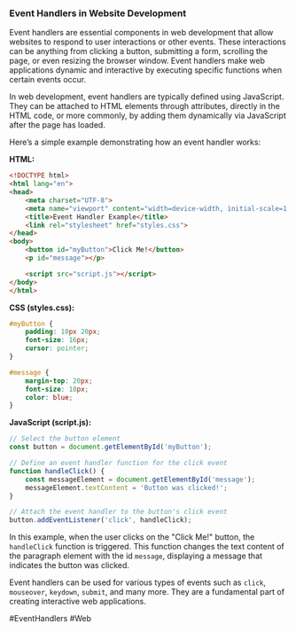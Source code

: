 ### Event Handlers in Website Development

Event handlers are essential components in web development that allow websites to respond to user interactions or other events. These interactions can be anything from clicking a button, submitting a form, scrolling the page, or even resizing the browser window. Event handlers make web applications dynamic and interactive by executing specific functions when certain events occur.

In web development, event handlers are typically defined using JavaScript. They can be attached to HTML elements through attributes, directly in the HTML code, or more commonly, by adding them dynamically via JavaScript after the page has loaded. 

Here’s a simple example demonstrating how an event handler works:

**HTML:**
```html
<!DOCTYPE html>
<html lang="en">
<head>
    <meta charset="UTF-8">
    <meta name="viewport" content="width=device-width, initial-scale=1.0">
    <title>Event Handler Example</title>
    <link rel="stylesheet" href="styles.css">
</head>
<body>
    <button id="myButton">Click Me!</button>
    <p id="message"></p>

    <script src="script.js"></script>
</body>
</html>
```

**CSS (styles.css):**
```css
#myButton {
    padding: 10px 20px;
    font-size: 16px;
    cursor: pointer;
}

#message {
    margin-top: 20px;
    font-size: 18px;
    color: blue;
}
```

**JavaScript (script.js):**
```javascript
// Select the button element
const button = document.getElementById('myButton');

// Define an event handler function for the click event
function handleClick() {
    const messageElement = document.getElementById('message');
    messageElement.textContent = 'Button was clicked!';
}

// Attach the event handler to the button's click event
button.addEventListener('click', handleClick);
```

In this example, when the user clicks on the "Click Me!" button, the `handleClick` function is triggered. This function changes the text content of the paragraph element with the id `message`, displaying a message that indicates the button was clicked.

Event handlers can be used for various types of events such as `click`, `mouseover`, `keydown`, `submit`, and many more. They are a fundamental part of creating interactive web applications.

#EventHandlers #Web